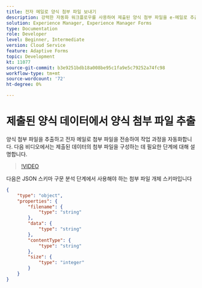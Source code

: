 ```yaml
---
title: 전자 메일로 양식 첨부 파일 보내기
description: 강력한 자동화 워크플로우를 사용하여 제출된 양식 첨부 파일을 e-메일로 추출 및 전송
solution: Experience Manager, Experience Manager Forms
type: Documentation
role: Developer
level: Beginner, Intermediate
version: Cloud Service
feature: Adaptive Forms
topic: Development
kt: 11077
source-git-commit: b3e9251bdb18a008be95c1fa9e5c79252a74fc98
workflow-type: tm+mt
source-wordcount: '72'
ht-degree: 0%

---
```


# 제출된 양식 데이터에서 양식 첨부 파일 추출

양식 첨부 파일을 추출하고 전자 메일로 첨부 파일을 전송하여 작업 과정을 자동화합니다.
다음 비디오에서는 제출된 데이터의 첨부 파일을 구성하는 데 필요한 단계에 대해 설명합니다.
>[!VIDEO](https://video.tv.adobe.com/v/3409017?quality=12&learn=on)

다음은 JSON 스키마 구문 분석 단계에서 사용해야 하는 첨부 파일 개체 스키마입니다

```json
{
    "type": "object",
    "properties": {
        "filename": {
            "type": "string"
        },
        "data": {
            "type": "string"
        },
        "contentType": {
            "type": "string"
        },
        "size": {
            "type": "integer"
        }
    }
}
```
